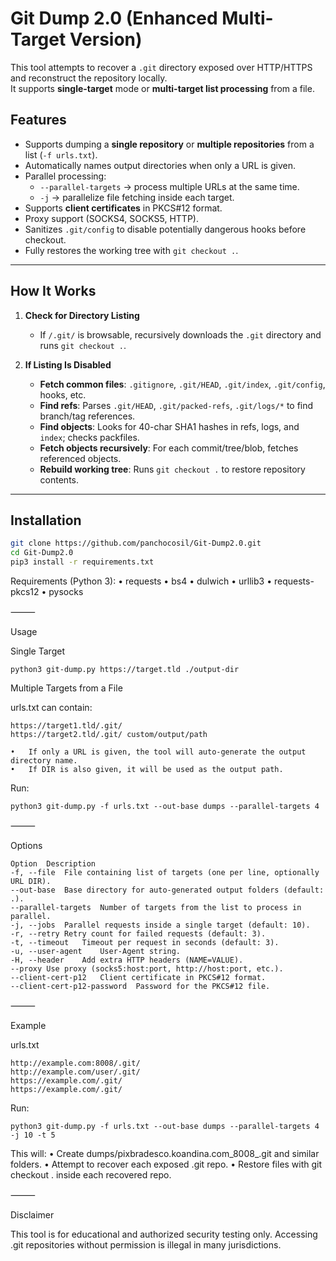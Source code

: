 # Git Dump 2.0 (Enhanced Multi-Target Version)

This tool attempts to recover a `.git` directory exposed over HTTP/HTTPS and reconstruct the repository locally.  
It supports **single-target** mode or **multi-target list processing** from a file.

## Features
- Supports dumping a **single repository** or **multiple repositories** from a list (`-f urls.txt`).
- Automatically names output directories when only a URL is given.
- Parallel processing:
  - `--parallel-targets` → process multiple URLs at the same time.
  - `-j` → parallelize file fetching inside each target.
- Supports **client certificates** in PKCS#12 format.
- Proxy support (SOCKS4, SOCKS5, HTTP).
- Sanitizes `.git/config` to disable potentially dangerous hooks before checkout.
- Fully restores the working tree with `git checkout .`.

---

## How It Works

1. **Check for Directory Listing**  
   - If `/.git/` is browsable, recursively downloads the `.git` directory and runs `git checkout .`.

2. **If Listing Is Disabled**  
   - **Fetch common files**: `.gitignore`, `.git/HEAD`, `.git/index`, `.git/config`, hooks, etc.  
   - **Find refs**: Parses `.git/HEAD`, `.git/packed-refs`, `.git/logs/*` to find branch/tag references.  
   - **Find objects**: Looks for 40-char SHA1 hashes in refs, logs, and `index`; checks packfiles.  
   - **Fetch objects recursively**: For each commit/tree/blob, fetches referenced objects.  
   - **Rebuild working tree**: Runs `git checkout .` to restore repository contents.

---

## Installation
```bash
git clone https://github.com/panchocosil/Git-Dump2.0.git
cd Git-Dump2.0
pip3 install -r requirements.txt
```

Requirements (Python 3):
	•	requests
	•	bs4
	•	dulwich
	•	urllib3
	•	requests-pkcs12
	•	pysocks

⸻

Usage

Single Target
```
python3 git-dump.py https://target.tld ./output-dir
```

Multiple Targets from a File

urls.txt can contain:
```
https://target1.tld/.git/
https://target2.tld/.git/ custom/output/path
```

	•	If only a URL is given, the tool will auto-generate the output directory name.
	•	If DIR is also given, it will be used as the output path.

Run:
```
python3 git-dump.py -f urls.txt --out-base dumps --parallel-targets 4
```

⸻

Options
```
Option	Description
-f, --file	File containing list of targets (one per line, optionally URL DIR).
--out-base	Base directory for auto-generated output folders (default: .).
--parallel-targets	Number of targets from the list to process in parallel.
-j, --jobs	Parallel requests inside a single target (default: 10).
-r, --retry	Retry count for failed requests (default: 3).
-t, --timeout	Timeout per request in seconds (default: 3).
-u, --user-agent	User-Agent string.
-H, --header	Add extra HTTP headers (NAME=VALUE).
--proxy	Use proxy (socks5:host:port, http://host:port, etc.).
--client-cert-p12	Client certificate in PKCS#12 format.
--client-cert-p12-password	Password for the PKCS#12 file.
```

⸻

Example

urls.txt
```
http://example.com:8008/.git/
http://example.com/user/.git/
https://example.com/.git/
https://example.com/.git/
```

Run:
```
python3 git-dump.py -f urls.txt --out-base dumps --parallel-targets 4 -j 10 -t 5
```

This will:
	•	Create dumps/pixbradesco.koandina.com_8008_.git and similar folders.
	•	Attempt to recover each exposed .git repo.
	•	Restore files with git checkout . inside each recovered repo.

⸻

Disclaimer

This tool is for educational and authorized security testing only.
Accessing .git repositories without permission is illegal in many jurisdictions.
